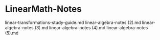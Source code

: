 # LinearMath-Notes

linear-transformations-study-guide.md
linear-algebra-notes (2).md
linear-algebra-notes (3).md
linear-algebra-notes (4).md
linear-algebra-notes (5).md
